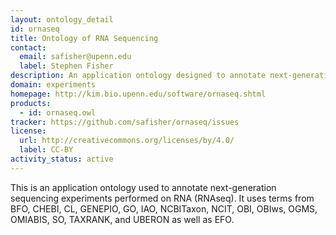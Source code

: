 ```yaml
---
layout: ontology_detail
id: ornaseq
title: Ontology of RNA Sequencing
contact:
  email: safisher@upenn.edu
  label: Stephen Fisher
description: An application ontology designed to annotate next-generation sequencing experiments performed on RNA.
domain: experiments
homepage: http://kim.bio.upenn.edu/software/ornaseq.shtml
products:
  - id: ornaseq.owl
tracker: https://github.com/safisher/ornaseq/issues
license:
  url: http://creativecommons.org/licenses/by/4.0/
  label: CC-BY
activity_status: active
---
```


This is an application ontology used to annotate next-generation sequencing experiments performed on RNA (RNAseq). It uses terms from BFO, CHEBI, CL, GENEPIO, GO, IAO, NCBITaxon, NCIT, OBI, OBIws, OGMS, OMIABIS, SO, TAXRANK, and UBERON as well as EFO.
